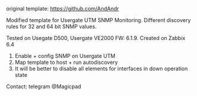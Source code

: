 original template:
https://github.com/AndAndr

Modified template for Usergate UTM SNMP Monitoring.
Different discovery rules for 32 and 64 bit SNMP values.

Tested on Usegate D500, Usergate VE2000 FW: 6.1.9.
Created on Zabbix 6.4

1. Enable + config SNMP on Usergate UTM
2. Map template to host + run autodiscovery
3. It will be better to disable all elements for interfaces in down operation state

Contact: telegram @Magicpad
